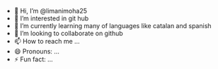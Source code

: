 - 👋 Hi, I’m @limanimoha25
- 👀 I’m interested in git hub
- 🌱 I’m currently learning many of languages like catalan and spanish
- 💞️ I’m looking to collaborate on github
- 📫 How to reach me ...
- 😄 Pronouns: ...
- ⚡ Fun fact: ...

<!---
limanimoha25/limanimoha25 is a ✨ special ✨ repository because its `README.md` (this file) appears on your GitHub profile.
You can click the Preview link to take a look at your changes.
--->
